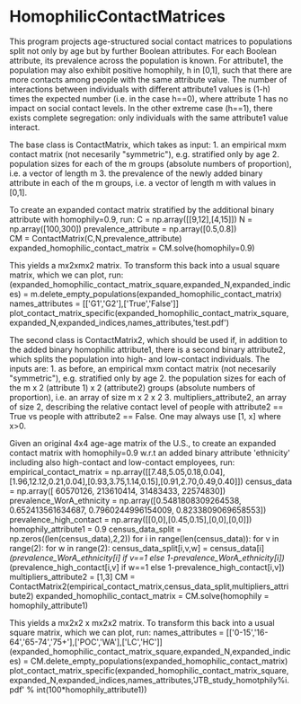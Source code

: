 # HomophilicContactMatrices

This program projects age-structured social contact matrices to populations split not only by age but by further Boolean attributes. For each Boolean attribute, its prevalence across the population is known.
For attribute1, the population may also exhibit positive homophily, h in [0,1], such that there are more contacts among people with the same attribute value. 
The number of interactions between individuals with different attribute1 values is (1-h) times the expected number (i.e. in the case h==0), where attribute 1 has no impact on social contact levels. 
In the other extreme case (h==1), there exists complete segregation: only individuals with the same attribute1 value interact.

The base class is ContactMatrix, which takes as input:
    1. an empirical mxm contact matrix (not necesarily "symmetric"), e.g. stratified only by age
    2. population sizes for each of the m groups (absolute numbers of proportion), i.e. a vector of length m
    3. the prevalence of the newly added binary attribute in each of the m groups, i.e. a vector of length m with values in [0,1].
    
To create an expanded contact matrix stratified by the additional binary attribute with homophily=0.9, run:
    C = np.array([[9,12],[4,15]])
    N = np.array([100,300])
    prevalence_attribute = np.array([0.5,0.8])    
    CM = ContactMatrix(C,N,prevalence_attribute)
    expanded_homophilic_contact_matrix = CM.solve(homophily=0.9)  

This yields a mx2xmx2 matrix. To transform this back into a usual square matrix, which we can plot, run:
    (expanded_homophilic_contact_matrix_square,expanded_N,expanded_indices) = m.delete_empty_populations(expanded_homophilic_contact_matrix)
    names_attributes = [['G1','G2'],['True','False']]
    plot_contact_matrix_specific(expanded_homophilic_contact_matrix_square,expanded_N,expanded_indices,names_attributes,'test.pdf')

    
The second class is ContactMatrix2, which should be used if, in addition to the added binary homophilic attribute1, 
there is a second binary attribute2, which splits the population into high- and low-contact individuals. The inputs are:
    1. as before, an empirical mxm contact matrix (not necesarily "symmetric"), e.g. stratified only by age
    2. the population sizes for each of the m x 2 (attribute 1) x 2 (attribute2) groups (absolute numbers of proportion), i.e. an array of size m x 2 x 2
    3. multipliers_attribute2, an array of size 2, describing the relative contact level of people with attribute2 == True vs people with attribute2 == False.
        One may always use [1, x] where x>0. 
    
Given an original 4x4 age-age matrix of the U.S., to create an expanded contact matrix with homophily=0.9 w.r.t an added binary attribute 'ethnicity'
including also high-contact and low-contact employees, run:
    empirical_contact_matrix = np.array([[7.48,5.05,0.18,0.04],[1.96,12.12,0.21,0.04],[0.93,3.75,1.14,0.15],[0.91,2.70,0.49,0.40]])
    census_data = np.array([ 60570126, 213610414,  31483433,  22574830])
    prevalence_WorA_ethnicity = np.array([0.5481808309264538, 0.652413561634687, 0.7960244996154009, 0.8233809069658553])
    prevalence_high_contact = np.array([[0,0],[0.45,0.15],[0,0],[0,0]])
    homophily_attribute1 = 0.9
    census_data_split = np.zeros((len(census_data),2,2))
    for i in range(len(census_data)):
        for v in range(2):
            for w in range(2):
                census_data_split[i,v,w] = census_data[i]*(prevalence_WorA_ethnicity[i] if v==1 else 1-prevalence_WorA_ethnicity[i])*(prevalence_high_contact[i,v] if w==1 else 1-prevalence_high_contact[i,v])
    multipliers_attribute2 = [1,3]
    CM = ContactMatrix2(empirical_contact_matrix,census_data_split,multipliers_attribute2)
    expanded_homophilic_contact_matrix = CM.solve(homophily = homophily_attribute1)

This yields a mx2x2 x mx2x2 matrix. To transform this back into a usual square matrix, which we can plot, run:
    names_attributes = [['0-15','16-64','65-74','75+'],['POC','WA'],['LC','HC']]
    (expanded_homophilic_contact_matrix_square,expanded_N,expanded_indices) = CM.delete_empty_populations(expanded_homophilic_contact_matrix)
    plot_contact_matrix_specific(expanded_homophilic_contact_matrix_square,expanded_N,expanded_indices,names_attributes,'JTB_study_homotphily%i.pdf' % int(100*homophily_attribute1))
